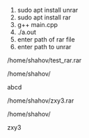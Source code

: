 1) sudo apt install unrar
2) sudo apt install rar
3) g++ main.cpp
4) ./a.out
5) enter path of rar file
6) enter path to unrar


/home/shahov/test_rar.rar

/home/shahov/

abcd

/home/shahov/zxy3.rar

/home/shahov/

zxy3

